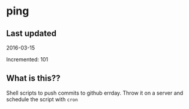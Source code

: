 # ping

## Last updated
2016-03-15

Incremented: 101

## What is this?? 
Shell scripts to push commits to github errday. Throw it on a server and schedule the script with `cron`
